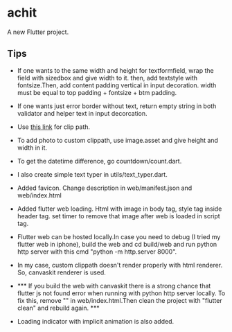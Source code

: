 # achit

A new Flutter project.

## Tips
 
- If one wants to the same width and height for textformfield, wrap the field with sizedbox and give width to it. then, add textstyle with fontsize.Then, add content padding vertical in input decoration. width must be equal to top padding + fontsize + btm padding.

- If one wants just error border without text, return empty string in both validator and helper text in input decorcation.
- Use [this link](https://fluttershapemaker.com/) for clip path.
- To add photo to custom clippath, use image.asset and give height and width in it.
- To get the datetime difference, go countdown/count.dart.
- I also create simple text typer in utils/text_typer.dart.
- Added favicon. Change description in web/manifest.json and web/index.html
- Added flutter web loading. Html with image in body tag, style tag inside header tag. set timer to remove that image after web is loaded in script tag.
- Flutter web can be hosted locally.In case you need to debug (I tried my flutter web in iphone), build the web and cd build/web and run python http server with this cmd "python -m http.server 8000". 
- In my case, custom clippath doesn't render properly with html renderer. So, canvaskit renderer is used.
- *** If you build the web with canvaskit there is a strong chance that flutter js not found error when running with python http server locally. To fix this, remove "<base href='$FLUTTER_BASE_HREF'>" in web/index.html.Then clean the project with "flutter clean" and rebuild again. ***
- Loading indicator with implicit animation is also added.
